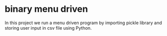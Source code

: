 # binary menu driven
In this project we run a menu driven program by importing pickle library and storing user input in csv file using Python.
